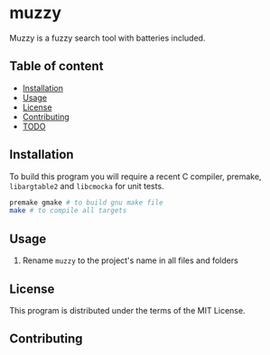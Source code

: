 # muzzy

Muzzy is a fuzzy search tool with batteries included.

## Table of content

- [Installation](#Installation)
- [Usage](#Usage)
- [License](#License)
- [Contributing](#Contributing)
- [TODO](#TODO)

## Installation

To build this program you will require a recent C compiler, premake, `libargtable2` and `libcmocka` for unit tests.

```sh
premake gmake # to build gnu make file 
make # to compile all targets 
```

## Usage

1) Rename `muzzy` to the project's name in all files and folders 

## License

This program is distributed under the terms of the MIT License.

## Contributing

